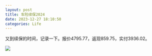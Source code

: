 ```yaml
---
layout: post
title: 车险续保2024
date: 2023-12-27 18:10:50
categories: Life
---
```

又到续保的时间，记录一下。报价4795.77，返现859.75，实付3936.02。

![](https://ucarecdn.com/6abcff70-154f-4637-bdc4-8e5bd41b9baa/3601.png)